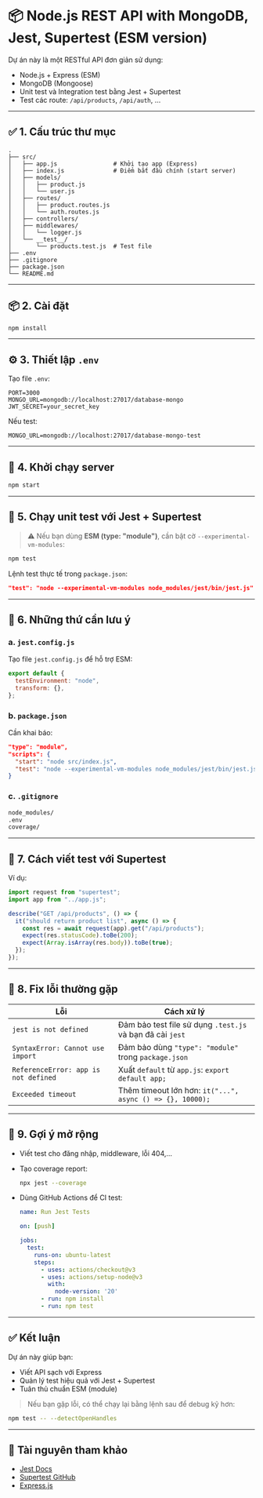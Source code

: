 
# 📦 Node.js REST API with MongoDB, Jest, Supertest (ESM version)

Dự án này là một RESTful API đơn giản sử dụng:
- Node.js + Express (ESM)
- MongoDB (Mongoose)
- Unit test và Integration test bằng Jest + Supertest
- Test các route: `/api/products`, `/api/auth`, ...

---

## ✅ 1. Cấu trúc thư mục

```
.
├── src/
│   ├── app.js                # Khởi tạo app (Express)
│   ├── index.js              # Điểm bắt đầu chính (start server)
│   ├── models/
│   │   ├── product.js
│   │   └── user.js
│   ├── routes/
│   │   ├── product.routes.js
│   │   └── auth.routes.js
│   ├── controllers/
│   ├── middlewares/
│   │   └── logger.js
│   └── __test__/
│       └── products.test.js  # Test file
├── .env
├── .gitignore
├── package.json
└── README.md
```

---

## 📦 2. Cài đặt

```bash
npm install
```

---

## ⚙️ 3. Thiết lập `.env`

Tạo file `.env`:

```env
PORT=3000
MONGO_URL=mongodb://localhost:27017/database-mongo
JWT_SECRET=your_secret_key
```

Nếu test:

```env
MONGO_URL=mongodb://localhost:27017/database-mongo-test
```

---

## 🚀 4. Khởi chạy server

```bash
npm start
```

---

## 🧪 5. Chạy unit test với Jest + Supertest

> ⚠️ Nếu bạn dùng **ESM (type: "module")**, cần bật cờ `--experimental-vm-modules`:

```bash
npm test
```

Lệnh test thực tế trong `package.json`:

```json
"test": "node --experimental-vm-modules node_modules/jest/bin/jest.js"
```

---

## 🧠 6. Những thứ cần lưu ý

### a. `jest.config.js`

Tạo file `jest.config.js` để hỗ trợ ESM:

```js
export default {
  testEnvironment: "node",
  transform: {},
};
```

### b. `package.json`

Cần khai báo:

```json
"type": "module",
"scripts": {
  "start": "node src/index.js",
  "test": "node --experimental-vm-modules node_modules/jest/bin/jest.js"
}
```

### c. `.gitignore`

```bash
node_modules/
.env
coverage/
```

---

## 📂 7. Cách viết test với Supertest

Ví dụ:

```js
import request from "supertest";
import app from "../app.js";

describe("GET /api/products", () => {
  it("should return product list", async () => {
    const res = await request(app).get("/api/products");
    expect(res.statusCode).toBe(200);
    expect(Array.isArray(res.body)).toBe(true);
  });
});
```

---

## 🔄 8. Fix lỗi thường gặp

| Lỗi | Cách xử lý |
|-----|------------|
| `jest is not defined` | Đảm bảo test file sử dụng `.test.js` và bạn đã cài `jest` |
| `SyntaxError: Cannot use import` | Đảm bảo dùng `"type": "module"` trong `package.json` |
| `ReferenceError: app is not defined` | Xuất `default` từ `app.js`: `export default app;` |
| `Exceeded timeout` | Thêm timeout lớn hơn: `it("...", async () => {}, 10000);` |

---

## 🧪 9. Gợi ý mở rộng

- Viết test cho đăng nhập, middleware, lỗi 404,...
- Tạo coverage report:  
  ```bash
  npx jest --coverage
  ```

- Dùng GitHub Actions để CI test:
  ```yaml
  name: Run Jest Tests

  on: [push]

  jobs:
    test:
      runs-on: ubuntu-latest
      steps:
        - uses: actions/checkout@v3
        - uses: actions/setup-node@v3
          with:
            node-version: '20'
        - run: npm install
        - run: npm test
  ```

---

## ✅ Kết luận

Dự án này giúp bạn:
- Viết API sạch với Express
- Quản lý test hiệu quả với Jest + Supertest
- Tuân thủ chuẩn ESM (module)

> Nếu bạn gặp lỗi, có thể chạy lại bằng lệnh sau để debug kỹ hơn:
```bash
npm test -- --detectOpenHandles
```

---

## 🔗 Tài nguyên tham khảo

- [Jest Docs](https://jestjs.io/docs/getting-started)
- [Supertest GitHub](https://github.com/visionmedia/supertest)
- [Express.js](https://expressjs.com/)

